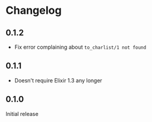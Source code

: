 # Changelog

## 0.1.2

* Fix error complaining about `to_charlist/1 not found`

## 0.1.1

* Doesn't require Elixir 1.3 any longer

## 0.1.0

Initial release
